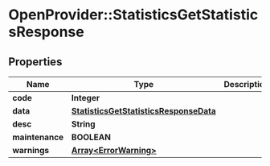 # OpenProvider::StatisticsGetStatisticsResponse

## Properties
Name | Type | Description | Notes
------------ | ------------- | ------------- | -------------
**code** | **Integer** |  | [optional] 
**data** | [**StatisticsGetStatisticsResponseData**](StatisticsGetStatisticsResponseData.md) |  | [optional] 
**desc** | **String** |  | [optional] 
**maintenance** | **BOOLEAN** |  | [optional] 
**warnings** | [**Array&lt;ErrorWarning&gt;**](ErrorWarning.md) |  | [optional] 

